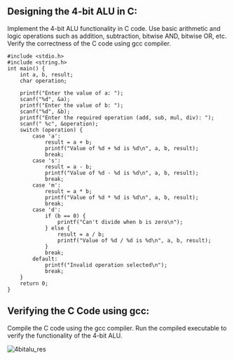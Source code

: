 ## Designing the 4-bit ALU in C:

Implement the 4-bit ALU functionality in C code.
Use basic arithmetic and logic operations such as addition, subtraction, bitwise AND, bitwise OR, etc.
Verify the correctness of the C code using gcc compiler.

```
#include <stdio.h>
#include <string.h>
int main() {
    int a, b, result;
    char operation;

    printf("Enter the value of a: ");
    scanf("%d", &a);
    printf("Enter the value of b: ");
    scanf("%d", &b);
    printf("Enter the required operation (add, sub, mul, div): ");
    scanf(" %c", &operation);
    switch (operation) {
        case 'a':
            result = a + b;
            printf("Value of %d + %d is %d\n", a, b, result);
            break;
        case 's':
            result = a - b;
            printf("Value of %d - %d is %d\n", a, b, result);
            break;
        case 'm':
            result = a * b;
            printf("Value of %d * %d is %d\n", a, b, result);
            break;
        case 'd':
            if (b == 0) {
                printf("Can't divide when b is zero\n");
            } else {
                result = a / b;
                printf("Value of %d / %d is %d\n", a, b, result);
            }
            break;
        default:
            printf("Invalid operation selected\n");
            break;
    }
    return 0;
}  
```

## Verifying the C Code using gcc:

Compile the C code using the gcc compiler.
Run the compiled executable to verify the functionality of the 4-bit ALU.


![4bitalu_res](https://github.com/LRAJA33/RISCV-HDP/assets/105126037/e96b8a7f-f305-4c07-9306-ab2b25ffdc38)

